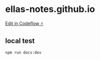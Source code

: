 # ellas-notes.github.io

[Edit in Codeflow ⚡️](https://stackblitz.com/~/github.com/ellas-notes/ellas-notes.github.io)


## local test

```bash
npm run docs:dev
```
